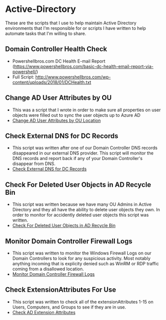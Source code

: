 # Active-Directory

These are the scripts that I use to help maintain Active Directory environments that I'm responsible for or scripts I have written to help automate tasks that I'm willing to share.

## Domain Controller Health Check
- Powershellbros.com DC Health E-mail Report (https://www.powershellbros.com/basic-dc-health-email-report-via-powershell/)
- Full Script: http://www.powershellbros.com/wp-content/uploads/2018/01/DCHealth.txt

## Change AD User Attributes by OU
- This was a script that I wrote in order to make sure all properties on user objects were filled out to sync the user objects up to Azure AD
- [Change AD User Attributes by OU Location](https://github.com/paularquette/Active-Directory/blob/main/AD_Change_User_Account_Properties_ByOU.ps1)

## Check External DNS for DC Records
- This script was written after one of our Domain Controller DNS records disappeared in our external DNS provider.  This script will monitor the DNS records and report back if any of your Domain Controller's disappear from DNS.
- [Check External DNS for DC Records](https://github.com/paularquette/Active-Directory/blob/main/AD_Check_DNS_For_Domain_Controllers.ps1)

## Check For Deleted User Objects in AD Recycle Bin
- This script was written because we have many OU Admins in Active Directory and they all have the ability to delete user objects they own.  In order to monitor for accidently deleted user objects this script was written.
- [Check For Deleted User Objects in AD Recycle Bin](https://github.com/paularquette/Active-Directory/blob/main/AD_Check_For_Deleted_User_Accounts.ps1)

## Monitor Domain Controller Firewall Logs
- This script was written to monitor the Windows Firewall Logs on our Domain Controllers to look for any suspicious activity.  Most notably anything incoming that is explicity denied such as WinRM or RDP traffic coming from a disallowed location.
- [Monitor Domain Controller Firewall Logs](https://github.com/paularquette/Active-Directory/blob/main/AD_Monitor_DC_Firewall_Logs.ps1)

## Check ExtensionAttributes For Use
- This script was written to check all of the extensionAttributes 1-15 on Users, Computers, and Groups to see if they are in use.
- [Check AD Extension Attributes](https://github.com/paularquette/Active-Directory/blob/main/AD_Check_ExtensionAttributes.ps1)
